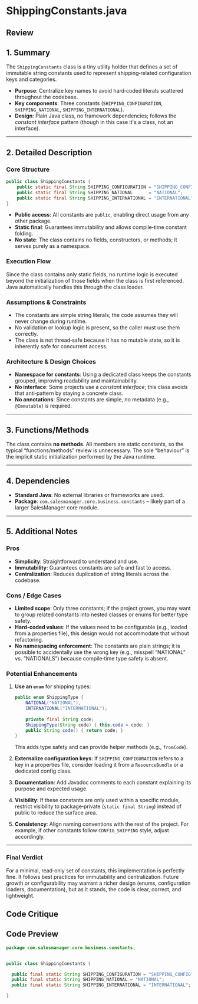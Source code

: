 # ShippingConstants.java

## Review

## 1. Summary
The `ShippingConstants` class is a tiny utility holder that defines a set of immutable string constants used to represent shipping‑related configuration keys and categories.  
- **Purpose**: Centralize key names to avoid hard‑coded literals scattered throughout the codebase.  
- **Key components**: Three constants (`SHIPPING_CONFIGURATION`, `SHIPPING_NATIONAL`, `SHIPPING_INTERNATIONAL`).  
- **Design**: Plain Java class, no framework dependencies; follows the *constant interface* pattern (though in this case it's a class, not an interface).

---

## 2. Detailed Description
### Core Structure
```java
public class ShippingConstants {
    public static final String SHIPPING_CONFIGURATION = "SHIPPING_CONFIG";
    public static final String SHIPPING_NATIONAL      = "NATIONAL";
    public static final String SHIPPING_INTERNATIONAL = "INTERNATIONAL";
}
```
- **Public access**: All constants are `public`, enabling direct usage from any other package.
- **Static final**: Guarantees immutability and allows compile‑time constant folding.
- **No state**: The class contains no fields, constructors, or methods; it serves purely as a namespace.

### Execution Flow
Since the class contains only static fields, no runtime logic is executed beyond the initialization of those fields when the class is first referenced. Java automatically handles this through the class loader.

### Assumptions & Constraints
- The constants are simple string literals; the code assumes they will never change during runtime.
- No validation or lookup logic is present, so the caller must use them correctly.
- The class is not thread‑safe because it has no mutable state, so it is inherently safe for concurrent access.

### Architecture & Design Choices
- **Namespace for constants**: Using a dedicated class keeps the constants grouped, improving readability and maintainability.
- **No interface**: Some projects use a *constant interface*; this class avoids that anti‑pattern by staying a concrete class.
- **No annotations**: Since constants are simple, no metadata (e.g., `@Immutable`) is required.

---

## 3. Functions/Methods
The class contains **no methods**. All members are static constants, so the typical “functions/methods” review is unnecessary. The sole “behaviour” is the implicit static initialization performed by the Java runtime.

---

## 4. Dependencies
- **Standard Java**: No external libraries or frameworks are used.
- **Package**: `com.salesmanager.core.business.constants` – likely part of a larger SalesManager core module.

---

## 5. Additional Notes
### Pros
- **Simplicity**: Straightforward to understand and use.
- **Immutability**: Guarantees constants are safe and fast to access.
- **Centralization**: Reduces duplication of string literals across the codebase.

### Cons / Edge Cases
- **Limited scope**: Only three constants; if the project grows, you may want to group related constants into nested classes or enums for better type safety.
- **Hard‑coded values**: If the values need to be configurable (e.g., loaded from a properties file), this design would not accommodate that without refactoring.
- **No namespacing enforcement**: The constants are plain strings; it is possible to accidentally use the wrong key (e.g., misspell “NATIONAL” vs. “NATIONALS”) because compile‑time type safety is absent.

### Potential Enhancements
1. **Use an `enum`** for shipping types:
   ```java
   public enum ShippingType {
       NATIONAL("NATIONAL"),
       INTERNATIONAL("INTERNATIONAL");
       
       private final String code;
       ShippingType(String code) { this.code = code; }
       public String code() { return code; }
   }
   ```
   This adds type safety and can provide helper methods (e.g., `fromCode`).

2. **Externalize configuration keys**: If `SHIPPING_CONFIGURATION` refers to a key in a properties file, consider loading it from a `ResourceBundle` or a dedicated config class.

3. **Documentation**: Add Javadoc comments to each constant explaining its purpose and expected usage.

4. **Visibility**: If these constants are only used within a specific module, restrict visibility to package‑private (`static final String`) instead of public to reduce the surface area.

5. **Consistency**: Align naming conventions with the rest of the project. For example, if other constants follow `CONFIG_SHIPPING` style, adjust accordingly.

---

### Final Verdict
For a minimal, read‑only set of constants, this implementation is perfectly fine. It follows best practices for immutability and centralization. Future growth or configurability may warrant a richer design (enums, configuration loaders, documentation), but as it stands, the code is clear, correct, and lightweight.

## Code Critique



## Code Preview

```java
package com.salesmanager.core.business.constants;


public class ShippingConstants {

  public final static String SHIPPING_CONFIGURATION = "SHIPPING_CONFIG";
  public final static String SHIPPING_NATIONAL = "NATIONAL";
  public final static String SHIPPING_INTERNATIONAL = "INTERNATIONAL";

}



```

